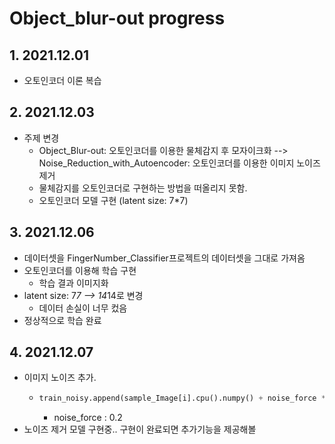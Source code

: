 # Object_blur-out progress

## 1. 2021.12.01
- 오토인코더 이론 복습

## 2. 2021.12.03
- 주제 변경
  - Object_Blur-out: 오토인코더를 이용한 물체감지 후 모자이크화 --> Noise_Reduction_with_Autoencoder: 오토인코더를 이용한 이미지 노이즈 제거
  - 물체감지를 오토인코더로 구현하는 방법을 떠올리지 못함.
  - 오토인코더 모델 구현 (latent size: 7*7)

## 3. 2021.12.06
- 데이터셋을 FingerNumber_Classifier프로젝트의 데이터셋을 그대로 가져옴
- 오토인코더를 이용해 학습 구현
  - 학습 결과 이미지화
- latent size: 7*7 --> 14*14로 변경
  - 데이터 손실이 너무 컸음
- 정상적으로 학습 완료

## 4. 2021.12.07
- 이미지 노이즈 추가.
  - ```python
    train_noisy.append(sample_Image[i].cpu().numpy() + noise_force * np.random.normal(loc=0.0, scale=1.0, size=sample_Image[i].shape))
    ```
    - noise_force : 0.2
- 노이즈 제거 모델 구현중.. 구현이 완료되면 추가기능을 제공해볼 
